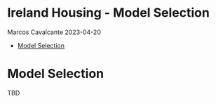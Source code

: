 Ireland Housing - Model Selection
================
Marcos Cavalcante
2023-04-20

- <a href="#model-selection" id="toc-model-selection">Model Selection</a>

# Model Selection

TBD
